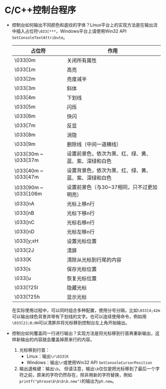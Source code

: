 # C/C++控制台程序
- 控制台如何输出不同颜色和底纹的字体？Linux平台上的实现方法是在输出流中插入占位符`\033[***`，Windows平台上请使用Win32 API `SetConsoleTextAttribute`。

  | 占位符 | 作用 |
  | ----- | ---- |
  | \033[0m | 关闭所有属性 |
  | \033[1m | 高亮 |
  | \033[2m | 亮度减半 |
  | \033[3m | 斜体 |
  | \033[4m | 下划线 |
  | \033[5m | 闪烁 |
  | \033[6m | 快闪 |
  | \033[7m | 反显 |
  | \033[8m | 消隐 |
  | \033[9m | 删除线（中间一道横线） |
  | \033[30m ~ \033[37m | 设置前景色，依次为黑、红、绿、黄、蓝、紫、深绿和白色 |
  | \033[40m ~ \033[47m | 设置背景色，依次为黑、红、绿、黄、蓝、紫、深绿和白色 |
  | \033[90m ~ \033[106m | 设置前景色（与30~37相同，只不过更加明亮） |
  | \033[nA | 光标上移n行 |
  | \033[nB | 光标下移n行 |
  | \033[nC | 光标右移n行 |
  | \033[nD | 光标左移n行 |
  | \033[y;xH | 设置光标位置 |
  | \033[2J | 清屏 |
  | \033[K | 清除从光标到行尾的内容 |
  | \033[s | 保存光标位置 |
  | \033[u | 恢复光标位置 |
  | \033[?25l | 隐藏光标 |
  | \033[?25h | 显示光标 |

  在实际使用过程中，可以同时组合多种配置，使用分号分隔，比如`\033[4;42m`可以输出绿色背景并带有下划线的文字。也可以连续使用命令，例如用`\033[2J;0;0H`可以清屏并将光标移到控制台左上角开始输出。
- 控制台如何覆盖同一行进行输出？实现方法是将光标移到行首再重新输出，这样新输出的内容就会覆盖掉原来行的内容。
  1. 光标移到行首：
     - Linux：输出`\r\033[K`
     - Windows：输出`\r`或使用Win32 API `SetConsoleCursorPosition`
  2. 输出退格键：输出`\b`。
     但请注意，输出`\b`仅仅是把光标移到了最后一个字符之前，原来的字符仍然存在，除非用新的字符替换，例如`printf("phrase\b\b\b\b.new")`的输出为`ph.new`。
